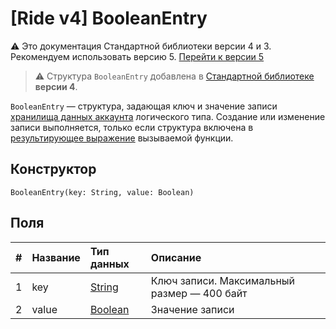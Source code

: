 # [Ride v4] BooleanEntry

:warning: Это документация Стандартной библиотеки версии 4 и 3. Рекомендуем использовать версию 5. [Перейти к&nbsp;версии&nbsp;5](/ru/ride/structures/script-actions/boolean-entry)

> :warning: Структура `BooleanEntry` добавлена в [Стандартной библиотеке](/ru/ride/script/standard-library) **версии 4**.

`BooleanEntry` — cтруктура, задающая ключ и значение записи [хранилища данных аккаунта](/ru/blockchain/account/account-data-storage) логического типа. Cоздание или изменение записи выполняется, только если структура включена в [результирующее выражение](/ru/ride/v4/functions/callable-function#резуnьтат-выпоnнения-2) вызываемой функции.

## Конструктор

```ride
BooleanEntry(key: String, value: Boolean)
```

## Поля

|   #   | Название | Тип данных | Описание |
| :--- | :--- | :--- | :--- |
| 1 | key | [String](/ru/ride/v4/data-types/string) | Ключ записи. Максимальный размер — 400 байт |
| 2 | value| [Boolean](/ru/ride/v4/data-types/boolean) | Значение записи |

